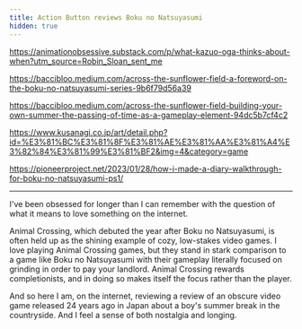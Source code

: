 ```yaml
---
title: Action Button reviews Boku no Natsuyasumi
hidden: true
---
```


https://animationobsessive.substack.com/p/what-kazuo-oga-thinks-about-when?utm_source=Robin_Sloan_sent_me

https://baccibloo.medium.com/across-the-sunflower-field-a-foreword-on-the-boku-no-natsuyasumi-series-9b6f79d56a39

https://baccibloo.medium.com/across-the-sunflower-field-building-your-own-summer-the-passing-of-time-as-a-gameplay-element-94dc5b7cf4c2

https://www.kusanagi.co.jp/art/detail.php?id=%E3%81%BC%E3%81%8F%E3%81%AE%E3%81%AA%E3%81%A4%E3%82%84%E3%81%99%E3%81%BF2&img=4&category=game

https://pioneerproject.net/2023/01/28/how-i-made-a-diary-walkthrough-for-boku-no-natsuyasumi-ps1/

---

I've been obsessed for longer than I can remember with the question of what it means to love something on the internet. 

Animal Crossing, which debuted the year after Boku no Natsuyasumi, is often held up as the shining example of cozy, low-stakes video games. I love playing Animal Crossing games, but they stand in stark comparison to a game like Boku no Natsuyasumi with their gameplay literally focused on grinding in order to pay your landlord. Animal Crossing rewards completionists, and in doing so makes itself the focus rather than the player. 

And so here I am, on the internet, reviewing a review of an obscure video game released 24 years ago in Japan about a boy's summer break in the countryside. And I feel a sense of both nostalgia and longing.